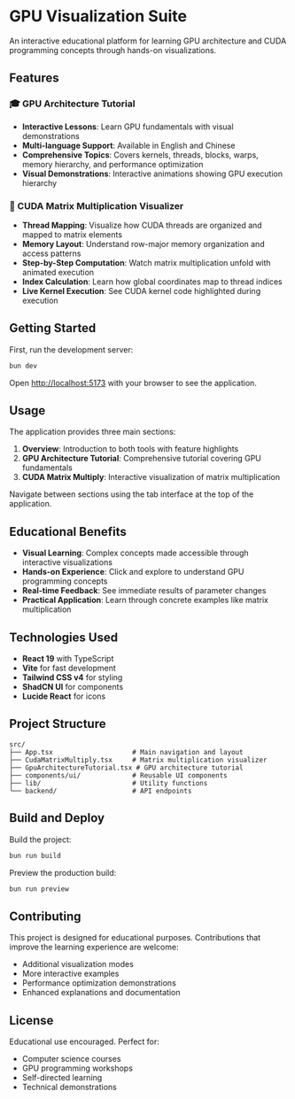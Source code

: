 # GPU Visualization Suite

An interactive educational platform for learning GPU architecture and CUDA programming concepts through hands-on visualizations.

## Features

### 🎓 GPU Architecture Tutorial

- **Interactive Lessons**: Learn GPU fundamentals with visual demonstrations
- **Multi-language Support**: Available in English and Chinese
- **Comprehensive Topics**: Covers kernels, threads, blocks, warps, memory hierarchy, and performance optimization
- **Visual Demonstrations**: Interactive animations showing GPU execution hierarchy

### 🧮 CUDA Matrix Multiplication Visualizer

- **Thread Mapping**: Visualize how CUDA threads are organized and mapped to matrix elements
- **Memory Layout**: Understand row-major memory organization and access patterns
- **Step-by-Step Computation**: Watch matrix multiplication unfold with animated execution
- **Index Calculation**: Learn how global coordinates map to thread indices
- **Live Kernel Execution**: See CUDA kernel code highlighted during execution

## Getting Started

First, run the development server:

```bash
bun dev
```

Open [http://localhost:5173](http://localhost:5173) with your browser to see the application.

## Usage

The application provides three main sections:

1. **Overview**: Introduction to both tools with feature highlights
2. **GPU Architecture Tutorial**: Comprehensive tutorial covering GPU fundamentals
3. **CUDA Matrix Multiply**: Interactive visualization of matrix multiplication

Navigate between sections using the tab interface at the top of the application.

## Educational Benefits

- **Visual Learning**: Complex concepts made accessible through interactive visualizations
- **Hands-on Experience**: Click and explore to understand GPU programming concepts
- **Real-time Feedback**: See immediate results of parameter changes
- **Practical Application**: Learn through concrete examples like matrix multiplication

## Technologies Used

- **React 19** with TypeScript
- **Vite** for fast development
- **Tailwind CSS v4** for styling
- **ShadCN UI** for components
- **Lucide React** for icons

## Project Structure

```
src/
├── App.tsx                    # Main navigation and layout
├── CudaMatrixMultiply.tsx     # Matrix multiplication visualizer
├── GpuArchitectureTutorial.tsx # GPU architecture tutorial
├── components/ui/             # Reusable UI components
├── lib/                       # Utility functions
└── backend/                   # API endpoints
```

## Build and Deploy

Build the project:

```bash
bun run build
```

Preview the production build:

```bash
bun run preview
```

## Contributing

This project is designed for educational purposes. Contributions that improve the learning experience are welcome:

- Additional visualization modes
- More interactive examples
- Performance optimization demonstrations
- Enhanced explanations and documentation

## License

Educational use encouraged. Perfect for:

- Computer science courses
- GPU programming workshops
- Self-directed learning
- Technical demonstrations
